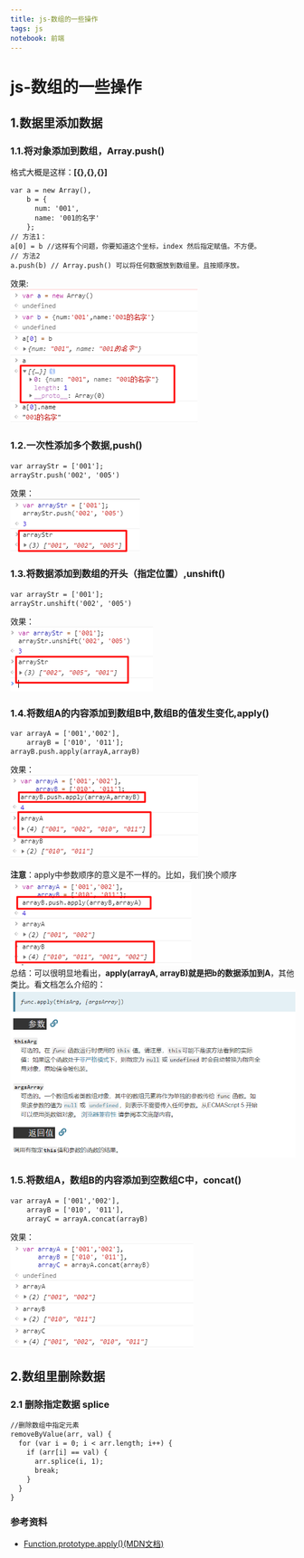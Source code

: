 ```yaml
---
title: js-数组的一些操作
tags: js
notebook: 前端
---
```

# js-数组的一些操作
## 1.数据里添加数据
### 1.1.将对象添加到数组，Array.push()
格式大概是这样：**[{},{},{}]**
```
var a = new Array(),
    b = {
      num: '001',
      name: '001的名字'
    };
// 方法1：
a[0] = b //这样有个问题，你要知道这个坐标，index 然后指定赋值。不方便。
// 方法2
a.push(b) // Array.push() 可以将任何数据放到数组里。且按顺序放。
```
效果:    
![](https://raw.githubusercontent.com/heihuahe/myGallery/master/noteImage/20190829170256.png)

### 1.2.一次性添加多个数据,push()
```
var arrayStr = ['001'];
arrayStr.push('002', '005')
```
效果：   
![](https://raw.githubusercontent.com/heihuahe/myGallery/master/noteImage/20190829173443.png)
### 1.3.将数据添加到数组的开头（指定位置）,unshift()
```
var arrayStr = ['001'];
arrayStr.unshift('002', '005')
```
效果：   
![](https://raw.githubusercontent.com/heihuahe/myGallery/master/noteImage/20190829173533.png)

### 1.4.将数组A的内容添加到数组B中,数组B的值发生变化,apply()
```
var arrayA = ['001','002'],
    arrayB = ['010', '011'];
arrayB.push.apply(arrayA,arrayB)
```
效果：    
![](https://raw.githubusercontent.com/heihuahe/myGallery/master/noteImage/20190829173644.png)    

**注意**：apply中参数顺序的意义是不一样的。比如，我们换个顺序   
![](https://raw.githubusercontent.com/heihuahe/myGallery/master/noteImage/20190829173748.png)    
总结：可以很明显地看出，**apply(arrayA, arrayB)就是把b的数据添加到A**，其他类比。看文档怎么介绍的：
![](https://raw.githubusercontent.com/heihuahe/myGallery/master/noteImage/20190829174520.png)
### 1.5.将数组A，数组B的内容添加到空数组C中，concat()
```
var arrayA = ['001','002'],
    arrayB = ['010', '011'],
    arrayC = arrayA.concat(arrayB)
```
效果：   
![](https://raw.githubusercontent.com/heihuahe/myGallery/master/noteImage/20190829173828.png)

## 2.数组里删除数据
### 2.1 删除指定数据 splice
```
//删除数组中指定元素
removeByValue(arr, val) {
  for (var i = 0; i < arr.length; i++) {
    if (arr[i] == val) {
      arr.splice(i, 1);
      break;
    }
  }
}
```
### 参考资料
- [Function.prototype.apply()(MDN文档)](https://developer.mozilla.org/zh-CN/docs/Web/JavaScript/Reference/Global_Objects/Function/apply)